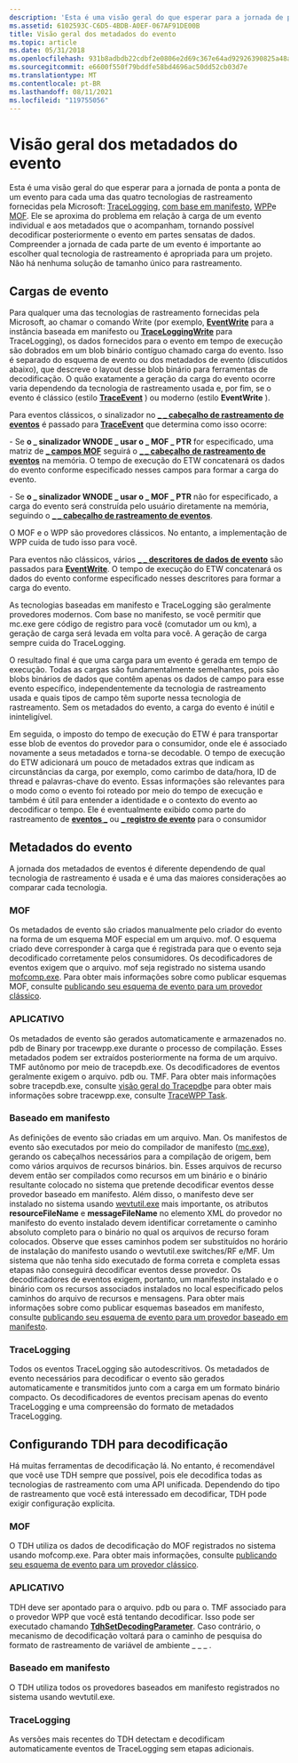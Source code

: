 ```yaml
---
description: 'Esta é uma visão geral do que esperar para a jornada de ponta a ponta de um evento para cada uma das quatro tecnologias de rastreamento fornecidas pela Microsoft: TraceLogging, com base em manifesto, WPP e MOF.'
ms.assetid: 6102593C-C6D5-4BDB-A0EF-067AF91DE00B
title: Visão geral dos metadados do evento
ms.topic: article
ms.date: 05/31/2018
ms.openlocfilehash: 931b8adbdb22cdbf2e0806e2d69c367e64ad92926390825a48a2fa51d50605ed
ms.sourcegitcommit: e6600f550f79bddfe58bd4696ac50dd52cb03d7e
ms.translationtype: MT
ms.contentlocale: pt-BR
ms.lasthandoff: 08/11/2021
ms.locfileid: "119755056"
---
```

# <a name="event-metadata-overview"></a>Visão geral dos metadados do evento

Esta é uma visão geral do que esperar para a jornada de ponta a ponta de um evento para cada uma das quatro tecnologias de rastreamento fornecidas pela Microsoft: [TraceLogging](../tracelogging/trace-logging-about.md), [com base em manifesto](writing-manifest-based-events.md), [WPP](windows-software-trace-preprocessor.md)e [MOF](tracing-events.md). Ele se aproxima do problema em relação à carga de um evento individual e aos metadados que o acompanham, tornando possível decodificar posteriormente o evento em partes sensatas de dados. Compreender a jornada de cada parte de um evento é importante ao escolher qual tecnologia de rastreamento é apropriada para um projeto. Não há nenhuma solução de tamanho único para rastreamento.

## <a name="event-payloads"></a>Cargas de evento

Para qualquer uma das tecnologias de rastreamento fornecidas pela Microsoft, ao chamar o comando Write (por exemplo, [**EventWrite**](/windows/desktop/api/Evntprov/nf-evntprov-eventwrite) para a instância baseada em manifesto ou [**TraceLoggingWrite**](/windows/win32/api/traceloggingprovider/nf-traceloggingprovider-traceloggingwrite) para TraceLogging), os dados fornecidos para o evento em tempo de execução são dobrados em um blob binário contíguo chamado carga do evento. Isso é separado do esquema de evento ou dos metadados de evento (discutidos abaixo), que descreve o layout desse blob binário para ferramentas de decodificação. O quão exatamente a geração da carga do evento ocorre varia dependendo da tecnologia de rastreamento usada e, por fim, se o evento é clássico (estilo [**TraceEvent**](/windows/win32/api/evntrace/nf-evntrace-traceevent) ) ou moderno (estilo **EventWrite** ).

Para eventos clássicos, o sinalizador no [**\_ \_ cabeçalho de rastreamento de eventos**](/windows/win32/api/evntrace/ns-evntrace-event_trace_header) é passado para [**TraceEvent**](/windows/win32/api/evntrace/nf-evntrace-traceevent) que determina como isso ocorre:

\- Se **o \_ sinalizador WNODE \_ usar o \_ MOF \_ PTR** for especificado, uma matriz de [**\_ campos MOF**](/windows/win32/api/evntrace/ns-evntrace-mof_field) seguirá o [**\_ \_ cabeçalho de rastreamento de eventos**](/windows/win32/api/evntrace/ns-evntrace-event_trace_header) na memória. O tempo de execução do ETW concatenará os dados do evento conforme especificado nesses campos para formar a carga do evento.

\- Se **o \_ sinalizador WNODE \_ usar o \_ MOF \_ PTR** não for especificado, a carga do evento será construída pelo usuário diretamente na memória, seguindo o [**\_ \_ cabeçalho de rastreamento de eventos**](/windows/win32/api/evntrace/ns-evntrace-event_trace_header).

O MOF e o WPP são provedores clássicos. No entanto, a implementação de WPP cuida de tudo isso para você.

Para eventos não clássicos, vários [**\_ \_ descritores de dados de evento**](/windows/desktop/api/Evntprov/ns-evntprov-event_data_descriptor) são passados para [**EventWrite**](/windows/desktop/api/Evntprov/nf-evntprov-eventwrite). O tempo de execução do ETW concatenará os dados do evento conforme especificado nesses descritores para formar a carga do evento.

As tecnologias baseadas em manifesto e TraceLogging são geralmente provedores modernos. Com base no manifesto, se você permitir que mc.exe gere código de registro para você (comutador um ou km), a geração de carga será levada em volta para você. A geração de carga sempre cuida do TraceLogging.

O resultado final é que uma carga para um evento é gerada em tempo de execução. Todas as cargas são fundamentalmente semelhantes, pois são blobs binários de dados que contêm apenas os dados de campo para esse evento específico, independentemente da tecnologia de rastreamento usada e quais tipos de campo têm suporte nessa tecnologia de rastreamento. Sem os metadados do evento, a carga do evento é inútil e ininteligível.

Em seguida, o imposto do tempo de execução do ETW é para transportar esse blob de eventos do provedor para o consumidor, onde ele é associado novamente a seus metadados e torna-se decodable. O tempo de execução do ETW adicionará um pouco de metadados extras que indicam as circunstâncias da carga, por exemplo, como carimbo de data/hora, ID de thread e palavras-chave do evento. Essas informações são relevantes para o modo como o evento foi roteado por meio do tempo de execução e também é útil para entender a identidade e o contexto do evento ao decodificar o tempo. Ele é eventualmente exibido como parte do rastreamento de [**eventos \_**](/windows/win32/api/evntrace/ns-evntrace-event_trace) ou [**\_ registro de evento**](/windows/win32/api/evntcons/ns-evntcons-event_record) para o consumidor

## <a name="event-metadata"></a>Metadados do evento

A jornada dos metadados de eventos é diferente dependendo de qual tecnologia de rastreamento é usada e é uma das maiores considerações ao comparar cada tecnologia.

### <a name="mof"></a>MOF

Os metadados de evento são criados manualmente pelo criador do evento na forma de um esquema MOF especial em um arquivo. mof. O esquema criado deve corresponder à carga que é registrada para que o evento seja decodificado corretamente pelos consumidores. Os decodificadores de eventos exigem que o arquivo. mof seja registrado no sistema usando [mofcomp.exe](../wmisdk/mofcomp.md). Para obter mais informações sobre como publicar esquemas MOF, consulte [publicando seu esquema de evento para um provedor clássico](publishing-your-event-schema-for-a-classic-provider.md).

### <a name="wpp"></a>APLICATIVO

Os metadados de evento são gerados automaticamente e armazenados no. pdb de Binary por tracewpp.exe durante o processo de compilação. Esses metadados podem ser extraídos posteriormente na forma de um arquivo. TMF autônomo por meio de tracepdb.exe. Os decodificadores de eventos geralmente exigem o arquivo. pdb ou. TMF. Para obter mais informações sobre tracepdb.exe, consulte [visão geral do Tracepdb](/windows-hardware/drivers/devtest/tracepdb-overview)e para obter mais informações sobre tracewpp.exe, consulte [TraceWPP Task](/windows-hardware/drivers/devtest/tracewpp-task).

### <a name="manifest-based"></a>Baseado em manifesto

As definições de evento são criadas em um arquivo. Man. Os manifestos de evento são executados por meio do compilador de manifesto ([mc.exe](../wes/message-compiler--mc-exe-.md)), gerando os cabeçalhos necessários para a compilação de origem, bem como vários arquivos de recursos binários. bin. Esses arquivos de recurso devem então ser compilados como recursos em um binário e o binário resultante colocado no sistema que pretende decodificar eventos desse provedor baseado em manifesto. Além disso, o manifesto deve ser instalado no sistema usando [wevtutil.exe](../wes/windows-event-log-tools.md) mais importante, os atributos **resourceFileName** e **messageFileName** no elemento XML do provedor no manifesto do evento instalado devem identificar corretamente o caminho absoluto completo para o binário no qual os arquivos de recurso foram colocados. Observe que esses caminhos podem ser substituídos no horário de instalação do manifesto usando o wevtutil.exe switches/RF e/MF. Um sistema que não tenha sido executado de forma correta e completa essas etapas não conseguirá decodificar eventos desse provedor. Os decodificadores de eventos exigem, portanto, um manifesto instalado e o binário com os recursos associados instalados no local especificado pelos caminhos do arquivo de recursos e mensagens. Para obter mais informações sobre como publicar esquemas baseados em manifesto, consulte [publicando seu esquema de evento para um provedor baseado em manifesto](publishing-your-event-schema-for-a-manifest-base-provider.md).

### <a name="tracelogging"></a>TraceLogging

Todos os eventos TraceLogging são autodescritivos. Os metadados de evento necessários para decodificar o evento são gerados automaticamente e transmitidos junto com a carga em um formato binário compacto. Os decodificadores de eventos precisam apenas do evento TraceLogging e uma compreensão do formato de metadados TraceLogging.

## <a name="configuring-tdh-for-decoding"></a>Configurando TDH para decodificação

Há muitas ferramentas de decodificação lá. No entanto, é recomendável que você use TDH sempre que possível, pois ele decodifica todas as tecnologias de rastreamento com uma API unificada. Dependendo do tipo de rastreamento que você está interessado em decodificar, TDH pode exigir configuração explícita.

### <a name="mof"></a>MOF

O TDH utiliza os dados de decodificação do MOF registrados no sistema usando mofcomp.exe. Para obter mais informações, consulte [publicando seu esquema de evento para um provedor clássico](publishing-your-event-schema-for-a-classic-provider.md).

### <a name="wpp"></a>APLICATIVO

TDH deve ser apontado para o arquivo. pdb ou para o. TMF associado para o provedor WPP que você está tentando decodificar. Isso pode ser executado chamando [**TdhSetDecodingParameter**](/windows/desktop/api/Tdh/nf-tdh-tdhsetdecodingparameter). Caso contrário, o mecanismo de decodificação voltará para o caminho de pesquisa do formato de rastreamento de variável de ambiente \_ \_ \_ .

### <a name="manifest-based"></a>Baseado em manifesto

O TDH utiliza todos os provedores baseados em manifesto registrados no sistema usando wevtutil.exe.

### <a name="tracelogging"></a>TraceLogging

As versões mais recentes do TDH detectam e decodificam automaticamente eventos de TraceLogging sem etapas adicionais.

 

 
